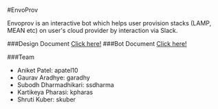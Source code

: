 #EnvoProv

Envoprov is an interactive bot which helps user provision stacks (LAMP, MEAN etc) on user's cloud provider by interaction via Slack.

###Design Document [Click here!](https://github.com/EnvoProv/EnvoProv/blob/master/DESIGN.md)
###Bot Document [Click here!](https://github.com/EnvoProv/EnvoProv/blob/master/BOT.md)


###Team
* Aniket Patel: apatel10
* Gaurav Aradhye: garadhy
* Subodh Dharmadhikari: ssdharma
* Kartikeya Pharasi: kpharas
* Shruti Kuber: skuber
